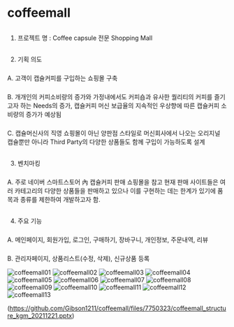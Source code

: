 # coffeemall

##
1.	프로젝트 명 : Coffee capsule 전문 Shopping Mall 
##
2.	기획 의도 
  ###
  A.	고객이 캡슐커피를 구입하는 쇼핑몰 구축
  ###
  B.	개개인의 커피소비량의 증가와 가정내에서도 커피숍과 유사한 퀄리티의 커피를 즐기고자 하는 Needs의 증가, 캡슐커피 머신 보급율의 
      지속적인 우상향에 따른 캡슐커피 소비량의 증가가 예상됨
  ###
  C.	캡슐머신사의 직영 쇼핑몰이 아닌 양판점 스타일로  머신회사에서 나오는 오리지널 캡슐뿐만 아니라 Third Party의 
      다양한 상품들도 함께 구입이 가능하도록 설계
##
3.	벤치마킹 
  ###
  A.	주로 네이버 스마트스토어 內 캡슐커피 판매 쇼핑몰을 참고
      현재 판매 사이트들은 여러 카테고리의 다양한 상품들을 판매하고 있으나 이를 구현하는 데는 한계가 있기에 
      품목과 종류를 제한하여 개발하고자 함.
##
4.	주요 기능 
  ###
  A. 메인페이지, 회원가입, 로그인, 구매하기, 장바구니, 개인정보, 주문내역, 리뷰  
  ###
  B. 관리자페이지, 상품리스트(수정, 삭제), 신규상품 등록
 

![coffeemall01](https://user-images.githubusercontent.com/91642370/146887141-77715bbe-f5ba-4a2e-a8c4-9155076d1ec3.PNG)
![coffeemall02](https://user-images.githubusercontent.com/91642370/146887169-462af0ac-2c93-44fc-9d1a-c0452e0631d0.PNG)
![coffeemall03](https://user-images.githubusercontent.com/91642370/146887181-c4decbbd-a9e4-483a-a143-740d5a312e39.PNG)
![coffeemall04](https://user-images.githubusercontent.com/91642370/146887187-12ed8d3a-ceb9-49d8-8608-46285a602175.PNG)
![coffeemall05](https://user-images.githubusercontent.com/91642370/146887195-67e1abba-20eb-48cc-a646-e75809e488f3.PNG)
![coffeemall06](https://user-images.githubusercontent.com/91642370/146887201-937af114-d230-40e4-abda-66c5d9d03702.PNG)
![coffeemall07](https://user-images.githubusercontent.com/91642370/146887211-a3af40e3-afd5-45b5-864c-306c1da790e7.PNG)
![coffeemall08](https://user-images.githubusercontent.com/91642370/146887215-2db86ba4-b033-45d0-a816-ed5d2c708c13.PNG)
![coffeemall09](https://user-images.githubusercontent.com/91642370/146887220-a2de1944-6a9c-49c3-906c-8bf7d38f5709.PNG)
![coffeemall10](https://user-images.githubusercontent.com/91642370/146887228-74419ba1-f023-4155-8cf4-cba6bde01955.PNG)
![coffeemall11](https://user-images.githubusercontent.com/91642370/146887231-81016bc8-b14e-4f47-9b08-32b86972c77a.PNG)
![coffeemall12](https://user-images.githubusercontent.com/91642370/146887238-8f41052e-4a68-48fe-92aa-799270e5aa65.PNG)
![coffeemall13](https://user-images.githubusercontent.com/91642370/146887242-4fc03425-1211-4489-ba80-d9a2a0318833.PNG)

(https://github.com/Gibson1211/coffeemall/files/7750323/coffeemall_structure_kgm_20211221.pptx)

